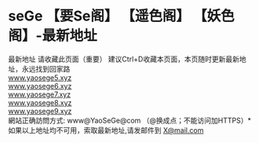 # seGe 【要Se阁】 【遥色阁】 【妖色阁】-最新地址
最新地址
请收藏此页面（重要） 建议Ctrl+D收藏本页面，本页随时更新最新地址，永远找到回家路
<br>
www.yaosege5.xyz
<br>
www.yaosege6.xyz
<br>
www.yaosege7.xyz
<br>
www.yaosege8.xyz
<br>
www.yaosege9.xyz
<br>
網站正确訪問方式: www@YaoSeGe@com （@换成点；不能访问加HTTPS）*
<br>
如果以上地址均不可用，索取最新地址,请发邮件到 X@mail.com  
